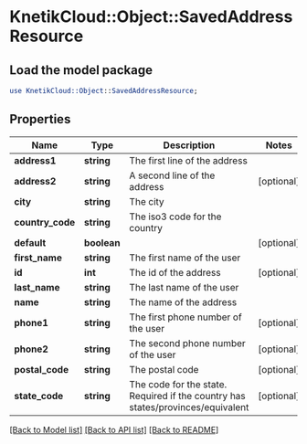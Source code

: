 # KnetikCloud::Object::SavedAddressResource

## Load the model package
```perl
use KnetikCloud::Object::SavedAddressResource;
```

## Properties
Name | Type | Description | Notes
------------ | ------------- | ------------- | -------------
**address1** | **string** | The first line of the address | 
**address2** | **string** | A second line of the address | [optional] 
**city** | **string** | The city | 
**country_code** | **string** | The iso3 code for the country | 
**default** | **boolean** |  | [optional] 
**first_name** | **string** | The first name of the user | 
**id** | **int** | The id of the address | [optional] 
**last_name** | **string** | The last name of the user | 
**name** | **string** | The name of the address | 
**phone1** | **string** | The first phone number of the user | [optional] 
**phone2** | **string** | The second phone number of the user | [optional] 
**postal_code** | **string** | The postal code | [optional] 
**state_code** | **string** | The code for the state. Required if the country has states/provinces/equivalent | [optional] 

[[Back to Model list]](../README.md#documentation-for-models) [[Back to API list]](../README.md#documentation-for-api-endpoints) [[Back to README]](../README.md)


